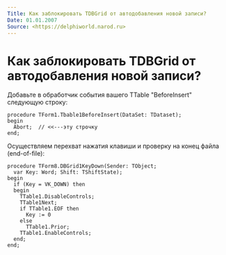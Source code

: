 ```yaml
---
Title: Как заблокировать TDBGrid от автодобавления новой записи?
Date: 01.01.2007
Source: <https://delphiworld.narod.ru>
---
```



Как заблокировать TDBGrid от автодобавления новой записи?
=========================================================

Добавьте в обработчик события вашего TTable "BeforeInsert" следующую
строку:

    procedure TForm1.Tbable1BeforeInsert(DataSet: TDataset);
    begin
      Abort;  // <<---эту строчку
    end;

Осуществляем перехват нажатия клавиши и проверку на конец файла
(end-of-file):

    procedure TForm8.DBGrid1KeyDown(Sender: TObject;
      var Key: Word; Shift: TShiftState);
    begin
      if (Key = VK_DOWN) then
      begin
        TTable1.DisableControls;
        TTable1Next;
        if TTable1.EOF then
          Key := 0
        else
          TTable1.Prior;
        TTable1.EnableControls;
      end;
    end;

